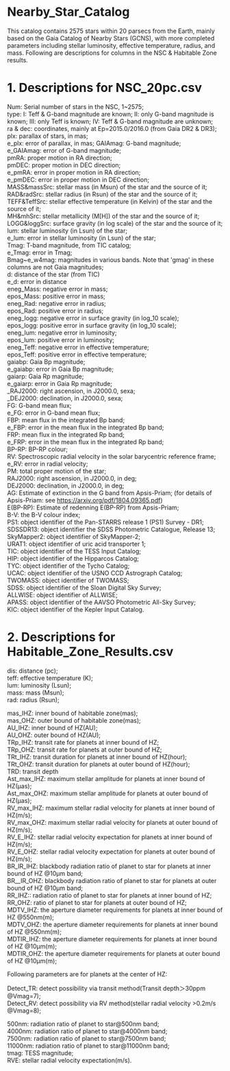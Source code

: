 # Nearby_Star_Catalog
This catalog contains 2575 stars within 20 parsecs from the Earth, mainly based on the Gaia Catalog of Nearby Stars (GCNS), with more completed parameters including stellar luminosity, effective temperature, radius, and mass. Following are descriptions for columns in the NSC & Habitable Zone results.

# 1. Descriptions for NSC_20pc.csv

Num: Serial number of stars in the NSC, 1\~2575;\
type: I: Teff & G-band magnitude are known; II: only G-band magnitude is known; III: only Teff is known; IV: Teff & G-band magnitude are unknown;\
ra & dec: coordinates, mainly at Ep=2015.0/2016.0 (from Gaia DR2 & DR3);\
plx: parallax of stars, in mas;\
e_plx: error of parallax, in mas\;
GAIAmag: G-band magnitude;\
e_GAIAmag: error of G-band magnitude;\
pmRA: proper motion in RA direction;\
pmDEC: proper motion in DEC direction;\
e_pmRA: error in proper motion in RA direction;\
e_pmDEC: error in proper motion in DEC direction;\
MASS&massSrc: stellar mass (in Msun) of the star and the source of it;\
RAD&radSrc: stellar radius (in Rsun) of the star and the source of it;\
TEFF&TeffSrc: stellar effective temperature (in Kelvin) of the star and the source of it;\
MH&mhSrc: stellar metallicity (M[H]) of the star and the source of it;\
LOGG&loggSrc: surface gravity (in log scale) of the star and the source of it;\
lum: stellar luminosity (in Lsun) of the star;\
e_lum: error in stellar luminosity (in Lsun) of the star;\
Tmag: T-band magnitude, from TIC catalog;\
e_Tmag: error in Tmag;\
Bmag~e_w4mag: magnitudes in various bands. Note that 'gmag' in these columns are not Gaia magnitudes;\
d: distance of the star (from TIC)\
e_d: error in distance\
eneg_Mass: negative error in mass;\
epos_Mass: positive error in mass;\
eneg_Rad: negative error in radius;\
epos_Rad: positive error in radius;\
eneg_logg: negative error in surface gravity (in log_10 scale);\
epos_logg: positive error in surface gravity (in log_10 scale);\
eneg_lum: negative error in luminosity;\
epos_lum: positive error in luminosity;\
eneg_Teff: negative error in effective temperature;\
epos_Teff: positive error in effective temperature;\
gaiabp: Gaia Bp magnitude;\
e_gaiabp: error in Gaia Bp magnitude;\
gaiarp: Gaia Rp magnitude;\
e_gaiarp: error in Gaia Rp magnitude;\
\_RAJ2000: right ascension, in J2000.0, sexa;\
\_DEJ2000: declination, in J2000.0, sexa;\
FG: G-band mean flux;\
e_FG: error in G-band mean flux;\
FBP: mean flux in the integrated Bp band;\
e_FBP: error in the mean flux in the integrated Bp band;\
FRP: mean flux in the integrated Rp band;\
e_FRP: error in the mean flux in the integrated Rp band;\
BP-RP: BP-RP colour;\
RV: Spectroscopic radial velocity in the solar barycentric reference frame;\
e_RV: error in radial velocity;\
PM: total proper motion of the star;\
RAJ2000: right ascension, in J2000.0, in deg;\
DEJ2000: declination, in J2000.0, in deg;\
AG: Estimate of extinction in the G band from Apsis-Priam; (for details of Apsis-Priam: see https://arxiv.org/pdf/1804.09365.pdf) \
E(BP-RP): Estimate of redenning E(BP-RP) from Apsis-Priam;\
B-V: the B-V colour index;\
PS1: object identifier of the Pan-STARRS release 1 (PS1) Survey - DR1;\
SDSSDR13: object identifier the SDSS Photometric Catalogue, Release 13;\
SkyMapper2: object identifier of SkyMapper-2;\
URAT1: object identifier of uric acid transporter 1;\
TIC: object identifier of the TESS Input Catalog;\
HIP: object identifier of the Hipparcos Catalog;\
TYC: object identifier of the Tycho Catalog;\
UCAC: object identifier of the USNO CCD Astrograph Catalog;\
TWOMASS: object identifier of TWOMASS;\
SDSS: object identifier of the Sloan Digital Sky Survey;\
ALLWISE: object identifier of ALLWISE;\
APASS: object identifier of the AAVSO Photometric All-Sky Survey;\
KIC: object identifier of the Kepler Input Catalog.

# 2. Descriptions for Habitable_Zone_Results.csv

dis: distance (pc);\
teff: effective temperature (K);\
lum: luminosity (Lsun);\
mass: mass (Msun);\
rad: radius (Rsun);

mas_IHZ: inner bound of habitable zone(mas);\
mas_OHZ: outer bound of habitable zone(mas);\
AU_IHZ: inner bound of HZ(AU);\
AU_OHZ: outer bound of HZ(AU);\
TRp_IHZ: transit rate for planets at inner bound of HZ;\
TRp_OHZ: transit rate for planets at outer bound of HZ;\
TRt_IHZ: transit duration for planets at inner bound of HZ(hour);\
TRt_OHZ: transit duration for planets at outer bound of HZ(hour);\
TRD: transit depth\
Ast_max_IHZ: maximum stellar amplitude for planets at inner bound of HZ(μas);\
Ast_max_OHZ: maximum stellar amplitude for planets at outer bound of HZ(μas);\
RV_max_IHZ: maximum stellar radial velocity for planets at inner bound of HZ(m/s);\
RV_max_OHZ: maximum stellar radial velocity for planets at outer bound of HZ(m/s);\
RV_E_IHZ: stellar radial velocity expectation for planets at inner bound of HZ(m/s);\
RV_E_OHZ: stellar radial velocity expectation for planets at outer bound of HZ(m/s);\
BR_IR_IHZ: blackbody radiation ratio of planet to star for planets at inner bound of HZ @10μm band;\
BR__IR_OHZ: blackbody radiation ratio of planet to star for planets at outer bound of HZ @10μm band;\
RR_IHZ:: radiation ratio of planet to star for planets at inner bound of HZ;\
RR_OHZ: ratio of planet to star for planets at outer bound of HZ;\
MDTV_IHZ: the aperture diameter requirements for planets at inner bound of HZ @550nm(m);\
MDTV_OHZ: the aperture diameter requirements for planets at inner bound of HZ @550nm(m);\
MDTIR_IHZ: the aperture diameter requirements for planets at inner bound of HZ @10μm(m);\
MDTIR_OHZ: the aperture diameter requirements for planets at outer bound of HZ @10μm(m);

Following parameters are for planets at the center of HZ:	

Detect_TR: detect possibility via transit method(Transit depth＞30ppm @Vmag=7);\
Detect_RV: detect possibility via RV method(stellar radial velocity >0.2m/s @Vmag=8);

500nm: radiation ratio of planet to star@500nm band;\
4000nm: radiation ratio of planet to star@4000nm band;\
7500nm: radiation ratio of planet to star@7500nm band;\
11000nm:	radiation ratio of planet to star@11000nm band;\
tmag: TESS magnitude;\
RVE: stellar radial velocity expectation(m/s).

